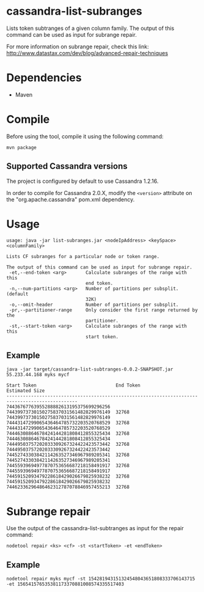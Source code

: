 cassandra-list-subranges
===

Lists token subtranges of a given column family. The output of this command can be used as input for subrange repair.

For more information on subrange repair, check this link: http://www.datastax.com/dev/blog/advanced-repair-techniques

# Dependencies

* Maven

# Compile

Before using the tool, compile it using the following command:

`mvn package`

## Supported Cassandra versions

The project is configured by default to use Cassandra 1.2.16.

In order to compile for Cassandra 2.0.X, modify the `<version>` attribute on the "org.apache.cassandra" pom.xml dependency.

# Usage

```
usage: java -jar list-subranges.jar <nodeIpAddress> <keySpace> <columnFamily>

Lists CF subranges for a particular node or token range.

The output of this command can be used as input for subrange repair.
 -et,--end-token <arg>       Calculate subranges of the range with this
                             end token.
 -n,--num-partitions <arg>   Number of partitions per subsplit. (default
                             32K)
 -o,--omit-header            Number of partitions per subsplit.
 -pr,--partitioner-range     Only consider the first range returned by the
                             partitioner.
 -st,--start-token <arg>     Calculate subranges of the range with this
                             start token.
```

## Example

```
java -jar target/cassandra-list-subtranges-0.0.2-SNAPSHOT.jar 55.233.44.168 myks mycf

Start Token                             End Token                               Estimated Size
------------------------------------------------------------------------------------------------
74436767763955288882613195375699296256  74439973730150275837031561482829976149  32768
74439973730150275837031561482829976149  74443147299065436464785732203520768529  32768
74443147299065436464785732203520768529  74446308864678424144281808412855325434  32768
74446308864678424144281808412855325434  74449503757202033309267324422423573442  32768
74449503757202033309267324422423573442  74452743303842114263527346967989205341  32768
74452743303842114263527346967989205341  74455939694977870753656687218158491917  32768
74455939694977870753656687218158491917  74459152093479228618429026679825938232  32768
74459152093479228618429026679825938232  74462336296486462312787078846957455213  32768
```

# Subrange repair

Use the output of the cassandra-list-subtranges as input for the repair command:

`nodetool repair <ks> <cf> -st <startToken> -et <endToken>`

## Example

`nodetool repair myks mycf -st 154281943151324548043651808333706143715 -et 156541576535381173370881008574335517403`
